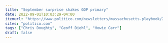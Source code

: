 ```yaml
---
title: "September surprise shakes GOP primary"
date: 2022-09-01T10:03:29-04:00
itemurl: "https://www.politico.com/newsletters/massachusetts-playbook/2022/09/02/september-surprise-shakes-gop-primary-00054619"
sites: "politico.com"
tags: ["Chris Doughty", "Geoff Diehl", "Howie Carr"]
draft: false
---
```


